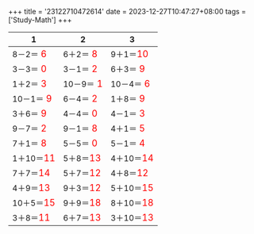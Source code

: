 +++ 
title = '23122710472614' 
date = 2023-12-27T10:47:27+08:00 
tags = ['Study-Math'] 
+++ 

1 | 2 | 3 
-- | -- | -- 
8－2＝<font color=red size=4> 6</font> | 6＋2＝<font color=red size=4> 8</font> | 9＋1＝<font color=red size=4>10</font> 
3－3＝<font color=red size=4> 0</font> | 3－1＝<font color=red size=4> 2</font> | 6＋3＝<font color=red size=4> 9</font> 
1＋2＝<font color=red size=4> 3</font> | 10－9＝<font color=red size=4> 1</font> | 10－4＝<font color=red size=4> 6</font> 
10－1＝<font color=red size=4> 9</font> | 6－4＝<font color=red size=4> 2</font> | 1＋8＝<font color=red size=4> 9</font> 
3＋6＝<font color=red size=4> 9</font> | 4－4＝<font color=red size=4> 0</font> | 4－1＝<font color=red size=4> 3</font> 
9－7＝<font color=red size=4> 2</font> | 9－1＝<font color=red size=4> 8</font> | 4＋1＝<font color=red size=4> 5</font> 
7＋1＝<font color=red size=4> 8</font> | 5－5＝<font color=red size=4> 0</font> | 5－1＝<font color=red size=4> 4</font> 
1＋10＝<font color=red size=4>11</font> | 5＋8＝<font color=red size=4>13</font> | 4＋10＝<font color=red size=4>14</font> 
7＋7＝<font color=red size=4>14</font> | 5＋7＝<font color=red size=4>12</font> | 4＋8＝<font color=red size=4>12</font> 
4＋9＝<font color=red size=4>13</font> | 9＋3＝<font color=red size=4>12</font> | 5＋10＝<font color=red size=4>15</font> 
10＋5＝<font color=red size=4>15</font> | 9＋9＝<font color=red size=4>18</font> | 8＋10＝<font color=red size=4>18</font> 
3＋8＝<font color=red size=4>11</font> | 6＋7＝<font color=red size=4>13</font> | 3＋10＝<font color=red size=4>13</font> 

